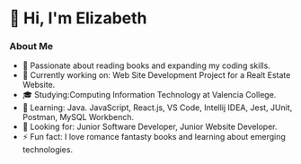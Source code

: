 # 👋 Hi, I'm Elizabeth

### About Me
- 🌟 Passionate about reading books and expanding my coding skills.
- 🔭 Currently working on: Web Site Development Project for a Realt Estate Website.
- 🎓 Studying:Computing Information Technology at Valencia College.
- 🌱 Learning: Java. JavaScript, React.js, VS Code, Intellij IDEA, Jest, JUnit, Postman, 
      MySQL Workbench.
- 💼 Looking for: Junior Software Developer, Junior Website Developer.
- ⚡ Fun fact: I love romance fantasty books and learning about emerging technologies.
